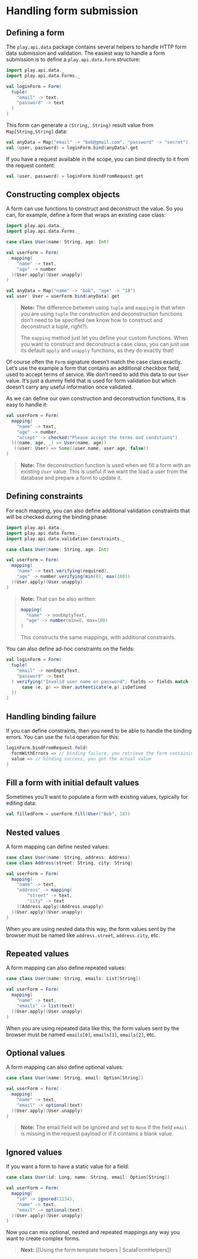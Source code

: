 # Handling form submission

## Defining a form

The `play.api.data` package contains several helpers to handle HTTP form data submission and validation. The easiest way to handle a form submission is to define a `play.api.data.Form` structure:

```scala
import play.api.data._
import play.api.data.Forms._

val loginForm = Form(
  tuple(
    "email" -> text,
    "password" -> text
  )
)
```

This form can generate a `(String, String)` result value from `Map[String,String]` data:

```scala
val anyData = Map("email" -> "bob@gmail.com", "password" -> "secret")
val (user, password) = loginForm.bind(anyData).get
```

If you have a request available in the scope, you can bind directly to it from the request content:

```scala
val (user, password) = loginForm.bindFromRequest.get
```

## Constructing complex objects

A form can use functions to construct and deconstruct the value. So you can, for example, define a form that wraps an existing case class:

```scala
import play.api.data._
import play.api.data.Forms._

case class User(name: String, age: Int)

val userForm = Form(
  mapping(
    "name" -> text,
    "age" -> number
  )(User.apply)(User.unapply)
)

val anyData = Map("name" -> "bob", "age" -> "18")
val user: User = userForm.bind(anyData).get
```

> **Note:** The difference between using `tuple` and `mapping` is that when you are using `tuple` the construction and deconstruction functions don’t need to be specified (we know how to construct and deconstruct a tuple, right?). 
>
> The `mapping` method just let you define your custom functions. When you want to construct and deconstruct a case class, you can just use its default `apply` and `unapply` functions, as they do exactly that!

Of course often the `Form` signature doesn’t match the case class exactly. Let’s use the example a form that contains an additional checkbox field, used to accept terms of service. We don’t need to add this data to our `User` value. It’s just a dummy field that is used for form validation but which doesn’t carry any useful information once validated.

As we can define our own construction and deconstruction functions, it is easy to handle it:

```scala
val userForm = Form(
  mapping(
    "name" -> text,
    "age" -> number,
    "accept" -> checked("Please accept the terms and conditions")
  )((name, age, _) => User(name, age))
   ((user: User) => Some((user.name, user.age, false))
)
```

> **Note:** The deconstruction function is used when we fill a form with an existing `User` value. This is useful if we want the load a user from the database and prepare a form to update it.

## Defining constraints

For each mapping, you can also define additional validation constraints that will be checked during the binding phase:

```scala
import play.api.data._
import play.api.data.Forms._
import play.api.data.validation.Constraints._

case class User(name: String, age: Int)

val userForm = Form(
  mapping(
    "name" -> text.verifying(required),
    "age" -> number.verifying(min(0), max(100))
  )(User.apply)(User.unapply)
)
```

> **Note:** That can be also written:
>
> ```scala
> mapping(
>   "name" -> nonEmptyText,
>   "age" -> number(min=0, max=100)
> )
> ```
>
> This constructs the same mappings, with additional constraints.

You can also define ad-hoc constraints on the fields:

```scala
val loginForm = Form(
  tuple(
    "email" -> nonEmptyText,
    "password" -> text
  ) verifying("Invalid user name or password", fields => fields match { 
      case (e, p) => User.authenticate(e,p).isDefined 
  })
)
```

## Handling binding failure

If you can define constraints, then you need to be able to handle the binding errors. You can use the `fold` operation for this:

```scala
loginForm.bindFromRequest.fold(
  formWithErrors => // binding failure, you retrieve the form containing errors,
  value => // binding success, you get the actual value 
)
```

## Fill a form with initial default values

Sometimes you’ll want to populate a form with existing values, typically for editing data:

```scala
val filledForm = userForm.fill(User("Bob", 18))
```

## Nested values

A form mapping can define nested values:

```scala
case class User(name: String, address: Address)
case class Address(street: String, city: String)

val userForm = Form(
  mapping(
    "name" -> text,
    "address" -> mapping(
        "street" -> text,
        "city" -> text
    )(Address.apply)(Address.unapply)
  )(User.apply)(User.unapply)
)
```

When you are using nested data this way, the form values sent by the browser must be named like `address.street`, `address.city`, etc.

## Repeated values

A form mapping can also define repeated values:

```scala
case class User(name: String, emails: List[String])

val userForm = Form(
  mapping(
    "name" -> text,
    "emails" -> list(text)
  )(User.apply)(User.unapply)
)
```

When you are using repeated data like this, the form values sent by the browser must be named `emails[0]`, `emails[1]`, `emails[2]`, etc.

## Optional values

A form mapping can also define optional values:

```scala
case class User(name: String, email: Option[String])

val userForm = Form(
  mapping(
    "name" -> text,
    "email" -> optional(text)
  )(User.apply)(User.unapply)
)
```

> **Note:** The email field will be ignored and set to `None` if the field `email` is missing in the request payload or if it contains a blank value.

## Ignored values

If you want a form to have a static value for a field:

```scala
case class User(id: Long, name: String, email: Option[String])

val userForm = Form(
  mapping(
    "id" -> ignored(1234),
    "name" -> text,
    "email" -> optional(text)
  )(User.apply)(User.unapply)
)
```

Now you can mix optional, nested and repeated mappings any way you want to create complex forms.

> **Next:** [[Using the form template helpers | ScalaFormHelpers]]





